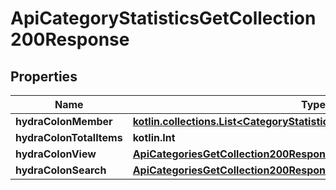 
# ApiCategoryStatisticsGetCollection200Response

## Properties
| Name | Type | Description | Notes |
| ------------ | ------------- | ------------- | ------------- |
| **hydraColonMember** | [**kotlin.collections.List&lt;CategoryStatisticjsonldCategoryStatisticitemread&gt;**](CategoryStatisticjsonldCategoryStatisticitemread.md) |  |  |
| **hydraColonTotalItems** | **kotlin.Int** |  |  [optional] |
| **hydraColonView** | [**ApiCategoriesGetCollection200ResponseHydraView**](ApiCategoriesGetCollection200ResponseHydraView.md) |  |  [optional] |
| **hydraColonSearch** | [**ApiCategoriesGetCollection200ResponseHydraSearch**](ApiCategoriesGetCollection200ResponseHydraSearch.md) |  |  [optional] |



